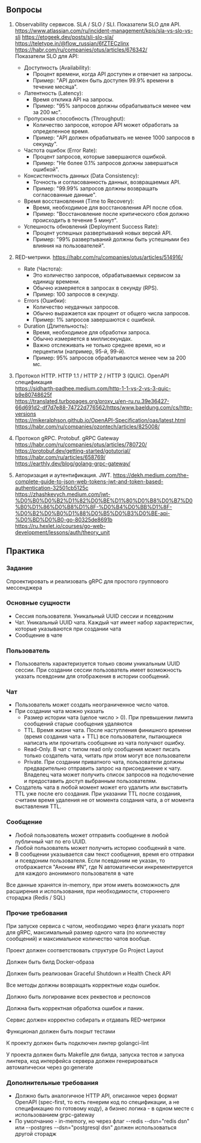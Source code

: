 ## Вопросы
1. Observability сервисов. SLA / SLO / SLI. Показатели SLO для API.
   https://www.atlassian.com/ru/incident-management/kpis/sla-vs-slo-vs-sli
   https://etogeek.dev/posts/sli-slo-sla/
   https://teletype.in/@flow_russian/6fZTECzIinx
   https://habr.com/ru/companies/otus/articles/676342/  
   Показатели SLO для API:
   * Доступность (Availability):
     * Процент времени, когда API доступен и отвечает на запросы.
     * Пример: "API должен быть доступен 99.9% времени в течение месяца".
   * Латентность (Latency):
     * Время отклика API на запросы.
     * Пример: "95% запросов должны обрабатываться менее чем за 200 мс".
   * Пропускная способность (Throughput):
     * Количество запросов, которое API может обработать за определенное время.
     * Пример: "API должен обрабатывать не менее 1000 запросов в секунду".
   * Частота ошибок (Error Rate):
     * Процент запросов, которые завершаются ошибкой.
     * Пример: "Не более 0.1% запросов должны завершаться ошибкой".
   * Консистентность данных (Data Consistency):
     * Точность и согласованность данных, возвращаемых API.
     * Пример: "99.99% запросов должны возвращать согласованные данные".
   * Время восстановления (Time to Recovery):
     * Время, необходимое для восстановления API после сбоя.
     * Пример: "Восстановление после критического сбоя должно происходить в течение 5 минут".
   * Успешность обновлений (Deployment Success Rate):
     * Процент успешных развертываний новых версий API.
     * Пример: "99% развертываний должны быть успешными без влияния на пользователей".
2. RED-метрики.
   https://habr.com/ru/companies/otus/articles/514916/
   * Rate (Частота):
     * Это количество запросов, обрабатываемых сервисом за единицу времени.
     * Обычно измеряется в запросах в секунду (RPS).
     * Пример: 100 запросов в секунду.
   * Errors (Ошибки):
     * Количество неудачных запросов.
     * Обычно выражается как процент от общего числа запросов.
     * Пример: 1% запросов завершаются с ошибкой.
   * Duration (Длительность):
     * Время, необходимое для обработки запроса.
     * Обычно измеряется в миллисекундах.
     * Важно отслеживать не только среднее время, но и перцентили (например, 95-й, 99-й).
     * Пример: 95% запросов обрабатываются менее чем за 200 мс.
3. Протокол HTTP. HTTP 1.1 / HTTP 2 / HTTP 3 (QUIC). OpenAPI спецификация    
   https://sidharth-padhee.medium.com/http-1-1-vs-2-vs-3-quic-b9e80748625f      
   https://translated.turbopages.org/proxy_u/en-ru.ru.39e36427-66d691d2-df7d7e88-74722d776562/https/www.baeldung.com/cs/http-versions      
   https://mikeralphson.github.io/OpenAPI-Specification/oas/latest.html   
   https://habr.com/ru/companies/ozontech/articles/825008/
   
4. Протокол gRPC. Protobuf. gRPC Gateway   
   https://habr.com/ru/companies/otus/articles/780720/  
   https://protobuf.dev/getting-started/gotutorial/   
   https://habr.com/ru/articles/658769/   
   https://earthly.dev/blog/golang-grpc-gateway/      
5. Авторизация и аутентификация. JWT.
   https://dekh.medium.com/the-complete-guide-to-json-web-tokens-jwt-and-token-based-authentication-32501cb5125c   
   https://zhashkevych.medium.com/jwt-%D0%B0%D0%B2%D1%82%D0%BE%D1%80%D0%B8%D0%B7%D0%B0%D1%86%D0%B8%D1%8F-%D0%B4%D0%BB%D1%8F-%D0%B2%D0%B0%D1%88%D0%B5%D0%B3%D0%BE-api-%D0%BD%D0%B0-go-80325de8691b   
   https://ru.hexlet.io/courses/go-web-development/lessons/auth/theory_unit

## Практика
### Задание
Спроектировать и реализовать gRPC для простого группового мессенджера

### Основные сущности
* Сессия пользователя. Уникальный UUID сессии и псевдоним
* Чат. Уникальный UUID чата. Каждый чат имеет набор характеристик, которые указываются при создании чата
* Сообщение в чате

### Пользователь
* Пользователь характеризуется только своим уникальным UUID сессии. При создании сессии пользователь имеет возможность указать псевдоним для отображения в истории сообщений.

### Чат
* Пользователь может создать неограниченное число чатов.
* При создании чата можно указать
  * Размер истории чата (целое число > 0). При превышении лимита сообщений старые сообщения удаляются
  * TTL. Время жизни чата. После наступления финишного времени (время создания чата + TTL) все пользователи, пытающиеся написать или прочитать сообщение из чата получают ошибку.
  * Read-Only. В чат с типом read only сообщения может писать только создатель чата, читать при этом могут все пользователи
  * Private. При создании приватного чата, пользователи должны предварительно отправить запрос на присоединение к чату. Владелец чата может получить список запросов на подключение и предоставить доступ выбранным пользователям.
* Создатель чата в любой момент может его удалить или выставить TTL уже после его создания. При указании TTL после создания, считаем время удаления не от момента создания чата, а от момента выставления TTL.


### Сообщение
* Любой пользователь может отправить сообщение в любой публичный чат по его UUID.
* Любой пользователь может получить историю сообщений в чате.
* В сообщении указывается сам текст сообщения, время его отправки и псевдоним пользователя. Если псевдоним не указан, то отображается "Аноним #N", где N автоматически инкрементируется для каждого анонимного пользователя в чате


Все данные хранятся in-memory, при этом иметь возможность для расширения и использования, при необходимости, стороннего стораджа (Redis / SQL)

### Прочие требования

При запуске сервиса с чатом, необходимо через флаги указать порт для gRPC, максимальный размер одного чата (по количеству сообщений) и максимальное количество чатов вообще.

Проект должен соответствовать структуре Go Project Layout

Должен быть билд Docker-образа

Должен быть реализован Graceful Shutdown и Health Check API

Все методы должны возвращать корректные коды ошибок.

Должно быть логирование всех реквестов и респонсов

Должна быть корректная обработка ошибок и паник.

Сервис должен корректно собирать и отдавать RED-метрики

Функционал должен быть покрыт тестами

К проекту должен быть подключен линтер golangci-lint

У проекта должен быть Makefile для билда, запуска тестов и запуска линтера, код интерфейса сервера должен генерироваться автоматически через go:generate

### Дополнительные требования

* Должно быть аналогичное HTTP API, описанное через формат OpenAPI (spec-first, то есть генерим код по спецификации, а не спецификацию по готовому коду), а бизнес логика - в одном месте с использованием grpc-gateway
* По умолчанию - in-memory, но через флаг --redis --dsn="redis dsn" или --postgres --dsn="postgresql dsn" должен использоваться другой сторадж
